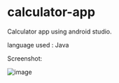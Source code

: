 # calculator-app
Calculator app using android studio.





language used : Java





Screenshot:



![image](https://user-images.githubusercontent.com/62065133/179800606-1cd3ff84-e52a-4b89-8bf6-a5a3969f063d.png)
